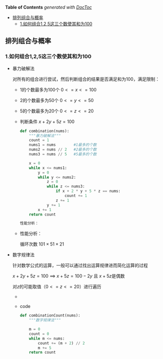 <!-- START doctoc generated TOC please keep comment here to allow auto update -->
<!-- DON'T EDIT THIS SECTION, INSTEAD RE-RUN doctoc TO UPDATE -->
**Table of Contents**  *generated with [DocToc](https://github.com/thlorenz/doctoc)*

- [排列组合与概率](#%E6%8E%92%E5%88%97%E7%BB%84%E5%90%88%E4%B8%8E%E6%A6%82%E7%8E%87)
  - [1.如何组合1,2,5这三个数使其和为100](#1%E5%A6%82%E4%BD%95%E7%BB%84%E5%90%88125%E8%BF%99%E4%B8%89%E4%B8%AA%E6%95%B0%E4%BD%BF%E5%85%B6%E5%92%8C%E4%B8%BA100)

<!-- END doctoc generated TOC please keep comment here to allow auto update -->

## 排列组合与概率

### 1.如何组合1,2,5这三个数使其和为100

- 暴力破解法

  对所有的组合进行尝试，然后判断组合的结果是否满足和为100，满足限制：

  - 1的个数最多为100个 		$0<=x<=100$

  - 2的个数最多为50个           $0<=y<=50$

  - 5的个数最多为20个           $0<=z<=20$

  - 判断条件                            $x+2y+5z=100$

    

    ```python
    def combination(nums):
        """暴力破解法"""
        count = 1
        nums1 = nums        #1最多的个数
        nums2 = nums // 2   #2最多的个数
        nums3 = nums // 5   #5最多的个数
    
        x = 0
        while x <= nums1:
            y = 0
            while y <= nums2:
                z = 0
                while z <= nums3:
                    if x + 2 * y + 5 * z == nums:
                        count += 1
                    z += 1
                y += 1
            x += 1
        return count
    
    性能分析：
    ```

  - 性能分析：

    循环次数 $101\times51\times21$

- 数字规律法

  针对数学公式的运算，一般可以通过找出运算规律进而简化运算的过程

    $x+2y+5z=100$ ==>   $x+5z=100-2y$   且  $x+5z$是偶数

  对$z$的可能取值（$0<=z<=20$）进行遍历

  - 

  - code

    ```python 
    def combinationCount(nums):
        """数字规律法"""
    
        m = 0
        count = 0
        while m <= nums:
            count += (m + 2) // 2
            m += 5
        return count
    ```

    

